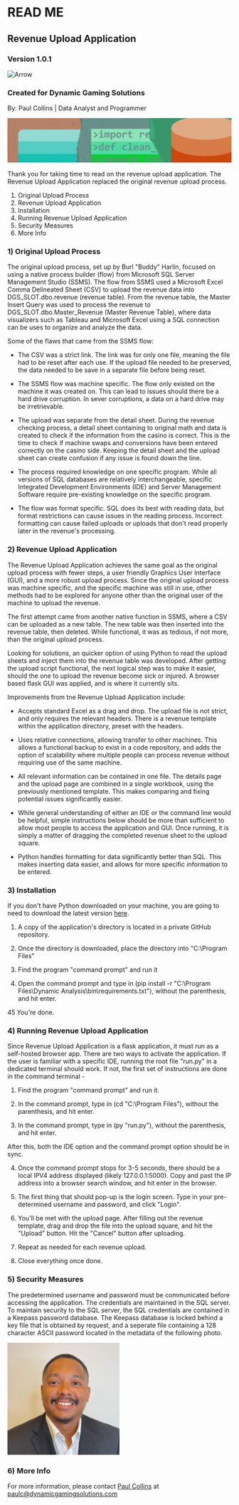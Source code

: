 # READ ME
## Revenue Upload Application
### Version 1.0.1

![Arrow](https://static.wixstatic.com/media/507b2d_b90dc9e45abd49ae866254c55aa720c3~mv2.png/v1/crop/x_160,y_0,w_53,h_84/fill/w_67,h_106,al_c,lg_1,q_85,enc_avif,quality_auto/507b2d_b90dc9e45abd49ae866254c55aa720c3~mv2.png) 
### __Created for Dynamic Gaming Solutions__

By: Paul Collins | Data Analyst and Programmer

<img src="static/img/background.png" alt="Background" style="width: 100%; height: 100px; object-fit: cover;">

Thank you for taking time to read on the revenue upload application. The Revenue Upload Application replaced the original revenue upload process. 

1. Original Upload Process
2. Revenue Upload Application
3. Installation
4. Running Revenue Upload Application
5. Security Measures
6. More Info

### 1) Original Upload Process
The original upload process, set up by Burl "Buddy" Harlin, focused on using a native process builder (flow) from Microsoft SQL Server Management Studio (SSMS). The flow from SSMS used a Microsoft Excel Comma Delineated Sheet (CSV) to upload the revenue data into DGS_SLOT.dbo.revenue (revenue table). From the revenue table, the Master Insert Query was used to process the revenue to DGS_SLOT.dbo.Master_Revenue (Master Revenue Table), where data visualizers such as Tableau and Microsoft Excel using a SQL connection can be uses to organize and analyze the data.

Some of the flaws that came from the SSMS flow: 

- The CSV was a strict link. The link was for only one file, meaning the file had to be reset after each use. If the upload file needed to be preserved, the data needed to be save in a separate file before being reset.

- The SSMS flow was machine specific. The flow only existed on the machine it was created on. This can lead to issues should there be a hard drive corruption. In sever corruptions, a data on a hard drive may be irretrievable.

- The upload was separate from the detail sheet. During the revenue checking process, a detail sheet containing to original math and data is created to check if the information from the casino is correct. This is the time to check if machine swaps and conversions have been entered correctly on the casino side. Keeping the detail sheet and the upload sheet can create confusion if any issue is found down the line. 

- The process required knowledge on one specific program. While all versions of SQL databases are relatively interchangeable, specific Integrated Development Environments (IDE) and Server Management Software require pre-existing knowledge on the specific program.

- The flow was format specific. SQL does its best with reading data, but format restrictions can cause issues in the reading process. Incorrect formatting can cause failed uploads or uploads that don't read properly later in the revenue's processing.

### 2) Revenue Upload Application

The Revenue Upload Application achieves the same goal as the original upload process with fewer steps, a user friendly Graphics User Interface (GUI), and a more robust upload process. Since the original upload process was machine specific, and the specific machine was still in use, other methods had to be explored for anyone other than the original user of the machine to upload the revenue.

The first attempt came from another native function in SSMS, where a CSV can be uploaded as a new table. The new table was then inserted into the revenue table, then deleted. While functional, it was as tedious, if not more, than the original upload process.

Looking for solutions, an quicker option of using Python to read the upload sheets and inject them into the revenue table was developed. After getting the upload script functional, the next logical step was to make it easier, should the one to upload the revenue become sick or injured. A browser based flask GUI was applied, and is where it currently sits.

Improvements from tne Revenue Upload Application include:

- Accepts standard Excel as a drag and drop. The upload file is not strict, and only requires the relevant headers. There is a revenue template within the application directory, preset with the headers.

- Uses relative connections, allowing transfer to other machines. This allows a functional backup to exist in a code repository, and adds the option of scalability where multiple people can process revenue without requiring use of the same machine.

- All relevant information can be contained in one file. The details page and the upload page are combined in a single workbook, using the previously mentioned template. This makes comparing and fixing potential issues significantly easier. 

- While general understanding of either an IDE or the command line would be helpful, simple instructions below should be more than sufficient to allow most people to access the application and GUI. Once running, it is simply a matter of dragging the completed revenue sheet to the upload square.

- Python handles formatting for data significantly better than SQL. This makes inserting data easier, and allows for more specific information to be entered.

### 3) Installation

If you don't have Python downloaded on your machine, you are going to need to download the latest version [here](https://www.python.org/downloads/).

1. A copy of the application's directory is located in a private GitHub repository. 

2. Once the directory is downloaded, place the directory into "C:\Program Files"

3. Find the program "command prompt" and run it

4. Open the command prompt and type in (pip install -r "C:\Program Files\Dynamic Analysis\bin\requirements.txt"), without the parenthesis, and hit enter.

45 You're done.

### 4) Running Revenue Upload Application

Since Revenue Upload Application is a flask application, it must run as a self-hosted browser app. There are two ways to activate the application. If the user is familiar with a specific IDE, running the root file "run.py" in a dedicated terminal should work. If not, the first set of instructions are done in the command terminal - 

1. Find the program "command prompt" and run it. 

2. In the command prompt, type in (cd "C:\Program Files"), without the parenthesis, and hit enter.

3. In the command prompt, type in (py "run.py"), without the parenthesis, and hit enter.

After this, both the IDE option and the command prompt option should be in sync.

4. Once the command prompt stops for 3-5 seconds, there should be a local IPV4 address displayed (likely 127.0.0.1:5000). Copy and past the IP address into a browser search window, and hit enter in the browser.

5. The first thing that should pop-up is the login screen. Type in your pre-determined username and password, and click "Login".

6. You'll be met with the upload page. After filling out the revenue template, drag and drop the file into the upload square, and hit the "Upload" button. Hit the "Cancel" button after uploading.

7. Repeat as needed for each revenue upload.

8. Close everything once done.

### 5) Security Measures

The predetermined username and password must be communicated before accessing the application. The credentials are maintained in the SQL server. To maintain security to the SQL server, the SQL credentials are contained in a Keepass password database. The Keepass database is locked behind a key file that is obtained by request, and a seperate file containing a 128 character ASCII password located in the metadata of the following photo.

<img src="security/The Man - The Myth - The Ray.jpg" alt="password" style="width: 50%; height: 300; object-fit: cover;">

### 6) More Info

For more information, please contact [Paul Collins](mailto:paulc@dynamicgamingsolutions.com) at paulc@dynamicgamingsolutions.com